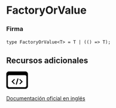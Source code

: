# FactoryOrValue

### Firma

`type FactoryOrValue<T> = T | (() => T);`

## Recursos adicionales

<a class="source-icon" target="_blank" href="https://github.com/ReactiveX/rxjs/blob/6.5.5/src/internal/types.ts#L9-L10">
<img src="assets/icons/source-code.png" alt="Source code">
</a>
</div>

<a target="_blank" href="https://rxjs.dev/api/index/type-alias/FactoryOrValue">Documentación oficial en inglés</a>
